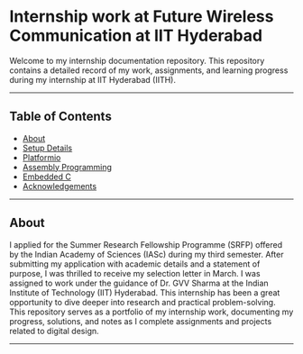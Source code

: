 # Internship work at Future Wireless Communication at IIT Hyderabad

Welcome to my internship documentation repository. This repository contains a detailed record of my work, assignments, and learning progress during my internship at IIT Hyderabad (IITH).

---

## Table of Contents

- [About](#about)
- [Setup Details](#setup-details)
- [Platformio](#platformio)
- [Assembly Programming](#assembly-programming)
- [Embedded C](#embedded-c)
- [Acknowledgements](#acknowledgements)

---

## About

I applied for the Summer Research Fellowship Programme (SRFP) offered by the Indian Academy of Sciences (IASc) during my third semester. After submitting my application with academic details and a statement of purpose, I was thrilled to receive my selection letter in March. I was assigned to work under the guidance of Dr. GVV Sharma at the Indian Institute of Technology (IIT) Hyderabad. This internship has been a great opportunity to dive deeper into research and practical problem-solving. This repository serves as a portfolio of my internship work, documenting my progress, solutions, and notes as I complete assignments and projects related to digital design.

---




